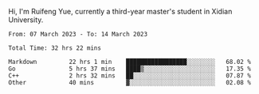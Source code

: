 Hi, I'm Ruifeng Yue, currently a third-year master's student in Xidian University.

<!--
**yrf105/yrf105** is a ✨ _special_ ✨ repository because its `README.md` (this file) appears on your GitHub profile.

Here are some ideas to get you started:

- 🔭 I’m currently working on ...
- 🌱 I’m currently learning ...
- 👯 I’m looking to collaborate on ...
- 🤔 I’m looking for help with ...
- 💬 Ask me about ...
- 📫 How to reach me: ...
- 😄 Pronouns: ...
- ⚡ Fun fact: ...
-->

<!--START_SECTION:waka-->

```text
From: 07 March 2023 - To: 14 March 2023

Total Time: 32 hrs 22 mins

Markdown         22 hrs 1 min    █████████████████░░░░░░░░   68.02 %
Go               5 hrs 37 mins   ████▒░░░░░░░░░░░░░░░░░░░░   17.35 %
C++              2 hrs 32 mins   ██░░░░░░░░░░░░░░░░░░░░░░░   07.87 %
Other            40 mins         ▓░░░░░░░░░░░░░░░░░░░░░░░░   02.08 %
```

<!--END_SECTION:waka-->
